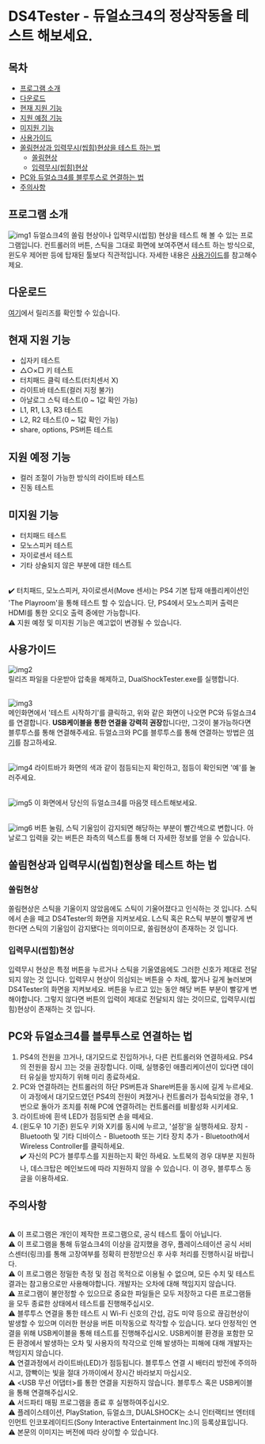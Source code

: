 # DS4Tester - 듀얼쇼크4의 정상작동을 테스트 해보세요. 

## 목차
- [프로그램 소개](#프로그램-소개)
- [다운로드](#다운로드)
- [현재 지원 기능](#현재-지원-기능)
- [지원 예정 기능](#지원-예정-기능)
- [미지원 기능](#미지원-기능)
- [사용가이드](#사용가이드)
- [쏠림현상과 입력무시(씹힘)현상을 테스트 하는 법](#쏠림현상과-입력무시씹힘현상을-테스트-하는-법)
  - [쏠림현상](#쏠림현상)
  - [입력무시(씹힘)현상](#입력무시씹힘현상)
- [PC와 듀얼쇼크4를 블루투스로 연결하는 법](#pc와-듀얼쇼크4를-블루투스로-연결하는-법)
- [주의사항](#주의사항)
## 프로그램 소개
![img1](https://user-images.githubusercontent.com/18626148/100343605-ee4d5980-3022-11eb-956b-10bdf8838f34.png)
듀얼쇼크4의 쏠림 현상이나 입력무시(씹힘) 현상을 테스트 해 볼 수 있는 프로그램입니다. 컨트롤러의 버튼, 스틱을 그대로 화면에 보여주면서 테스트 하는 방식으로, 윈도우 제어판 등에 탑재된 툴보다 직관적입니다. 자세한 내용은 [사용가이드](#사용가이드)를 참고해수제요.

## 다운로드
[여기](https://github.com/hwi-middle/DS4Tester/releases)에서 릴리즈를 확인할 수 있습니다.

## 현재 지원 기능
- 십자키 테스트
- △○×□ 키 테스트
- 터치패드 클릭 테스트(터치센서 X)
- 라이트바 테스트(컬러 지정 불가)
- 아날로그 스틱 테스트(0 ~ 1값 확인 가능)
- L1, R1, L3, R3 테스트
- L2, R2 테스트(0 ~ 1값 확인 가능)
- share, options, PS버튼 테스트

## 지원 예정 기능
- 컬러 조절이 가능한 방식의 라이트바 테스트
- 진동 테스트

## 미지원 기능
- 터치패드 테스트
- 모노스피커 테스트
- 자이로센서 테스트
- 기타 상술되지 않은 부분에 대한 테스트
<br>
✔️ 터치패드, 모노스피커, 자이로센서(Move 센서)는 PS4 기본 탑재 애플리케이션인 'The Playroom'을 통해 테스트 할 수 있습니다. 단, PS4에서 모노스피커 출력은 HDMI를 통한 오디오 출력 중에만 가능합니다.<br>
⚠️ 지원 예정 및 미지원 기능은 예고없이 변경될 수 있습니다.

## 사용가이드
![img2](https://user-images.githubusercontent.com/18626148/100344061-97944f80-3023-11eb-918e-6fdc60b4ed1e.png)
<br>릴리즈 파일을 다운받아 압축을 해제하고, DualShockTester.exe를 실행합니다.

<br>![img3](https://user-images.githubusercontent.com/18626148/100343854-4ab07900-3023-11eb-93b6-1ce279439bb4.png)
<br>메인화면에서 '테스트 시작하기'를 클릭하고, 위와 같은 화면이 나오면 PC와 듀얼쇼크4를 연결합니다. **USB케이블을 통한 연결을 강력히 권장**합니다만, 그것이 불가능하다면 블루투스를 통해 연결해주세요. 듀얼쇼크와 PC를 블루투스를 통해 연결하는 방법은 [여기](#pc와-듀얼쇼크4를-블루투스로-연결하는-법)를 참고하세요.

<br>![img4](https://user-images.githubusercontent.com/18626148/100343613-f0afb380-3022-11eb-8e3f-9de52356f5cc.png)
라이트바가 화면의 색과 같이 점등되는지 확인하고, 점등이 확인되면 '예'를 눌러주세요.

<br>![img5](https://user-images.githubusercontent.com/18626148/100345944-6d905c80-3026-11eb-8578-06a3837bbfb3.png)
이 화면에서 당신의 듀얼쇼크4를 마음껏 테스트해보세요.

<br>![img6](https://user-images.githubusercontent.com/18626148/100346043-90227580-3026-11eb-90c6-d900dcacc310.png)
버튼 눌림, 스틱 기울임이 감지되면 해당하는 부분이 빨간색으로 변합니다. 아날로그 입력을 갖는 버튼은 좌측의 텍스트를 통해 더 자세한 정보를 얻을 수 있습니다. 

## 쏠림현상과 입력무시(씹힘)현상을 테스트 하는 법
### 쏠림현상
쏠림현상은 스틱을 기울이지 않았음에도 스틱이 기울어졌다고 인식하는 것 입니다. 스틱에서 손을 떼고 DS4Tester의 화면을 지켜보세요. L스틱 혹은 R스틱 부분이 빨갛게 변한다면 스틱의 기울임이 감지됐다는 의미이므로, 쏠림현상이 존재하는 것 입니다.

### 입력무시(씹힘)현상
입력무시 현상은 특정 버튼을 누르거나 스틱을 기울였음에도 그러한 신호가 제대로 전달되지 않는 것 입니다. 입력무시 현상이 의심되는 버튼을 수 차례, 짧거나 길게 눌러보며 DS4Tester의 화면을 지켜보세요. 버튼을 누르고 있는 동안 해당 버튼 부분이 빨갛게 변해야합니다. 그렇지 않다면 버튼의 입력이 제대로 전달되지 않는 것이므로, 입력무시(씹힘)현상이 존재하는 것 입니다.

## PC와 듀얼쇼크4를 블루투스로 연결하는 법
1. PS4의 전원을 끄거나, 대기모드로 진입하거나, 다른 컨트롤러와 연결하세요. PS4의 전원을 잠시 끄는 것을 권장합니다. 이때, 실행중인 애플리케이션이 있다면 데이터 유실을 방지하기 위해 미리 종료하세요.
1. PC와 연결하려는 컨트롤러의 하단 PS버튼과 Share버튼을 동시에 길게 누르세요. 이 과정에서 대기모드였던 PS4의 전원이 켜졌거나 컨트롤러가 접속되었을 경우, 1번으로 돌아가 조치를 취해 PC에 연결하려는 컨트롤러를 비활성화 시키세요.
1. 라이트바에 흰색 LED가 점등되면 손을 떼세요.
1. (윈도우 10 기준) 윈도우 키와 X키를 동시에 누르고, '설정'을 실행하세요. 장치 - Bluetooth 및 기타 디바이스 - Bluetooth 또는 기타 장치 추가 - Bluetooth에서 Wireless Controller를 클릭하세요.
<br>✔️ 자신의 PC가 블루투스를 지원하는지 확인 하세요. 노트북의 경우 대부분 지원하나, 데스크탑은 메인보드에 따라 지원하지 않을 수 있습니다. 이 경우, 블루투스 동글을 이용하세요.

## 주의사항
<br>⚠️ 이 프로그램은 개인이 제작한 프로그램으로, 공식 테스트 툴이 아닙니다.
<br>⚠️ 이 프로그램을 통해 듀얼쇼크4의 이상을 감지했을 경우, 플레이스테이션 공식 서비스센터(링크)를 통해 고장여부를 정확히 판정받으신 후 사후 처리를 진행하시길 바랍니다.
<br>⚠️ 이 프로그램은 정밀한 측정 및 점검 목적으로 이용될 수 없으며, 모든 수치 및 테스트 결과는 참고용으로만 사용해야합니다. 개발자는 오차에 대해 책임지지 않습니다.
<br>⚠️ 프로그램이 불안정할 수 있으므로 중요한 파일들은 모두 저장하고 다른 프로그램들을 모두 종료한 상태에서 테스트를 진행해주십시오.
<br>⚠️ 블루투스 연결을 통한 테스트 시 Wi-Fi 신호의 간섭, 감도 미약 등으로 끊김현상이 발생할 수 있으며 이러한 현상을 버튼 미작동으로 착각할 수 있습니다. 보다 안정적인 연결을 위해 USB케이블을 통해 테스트를 진행해주십시오. USB케이블 환경을 포함한 모든 환경에서 발생하는 오차 및 사용자의 착각으로 인해 발생하는 피해에 대해 개발자는 책임지지 않습니다.
<br>⚠️ 연결과정에서 라이트바(LED)가 점등됩니다. 블루투스 연결 시 배터리 방전에 주의하시고, 깜빡이는 빛을 절대 가까이에서 장시간 바라보지 마십시오.
<br>⚠️ <USB 무선 어댑터>를 통한 연결을 지원하지 않습니다. 블루투스 혹은 USB케이블을 통해 연결해주십시오.
<br>⚠️ 서드파티 매핑 프로그램을 종료 후 실행하여주십시오.
<br>⚠️ 플레이스테이션, PlayStation, 듀얼쇼크, DUALSHOCK는 소니 인터랙티브 엔터테인먼트 인코포레이티드(Sony Interactive Entertainment Inc.)의 등록상표입니다.
<br>⚠️ 본문의 이미지는 버전에 따라 상이할 수 있습니다.
